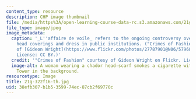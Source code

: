 ```yaml
---
content_type: resource
description: CHP image thumbnail
file: /media/https%3A/open-learning-course-data-rc.s3.amazonaws.com/21g-322j-frenchness-in-an-era-of-globalization-fall-2016/38efb307b1b5359974ec87cb2f69770c_21g-322f16-th.jpg
file_type: image/jpeg
image_metadata:
  caption: '_L''affaire de voile_ refers to the ongoing controversy over religious
    head coverings and dress in public institutions. ("Crimes of Fashion" courtesy
    of [Gideon Wright](https://www.flickr.com/photos/27787901@N06/5796880083) on Flickr.
    License: CC BY.)'
  credit: '"Crimes of Fashion" courtesy of Gideon Wright on Flickr. License: CC BY.'
  image-alt: A woman wearing a chador head-scarf smokes a cigarette with the Eiffel
    Tower in the background.
resourcetype: Image
title: 21g-322f16-th.jpg
uid: 38efb307-b1b5-3599-74ec-87cb2f69770c
---
```

